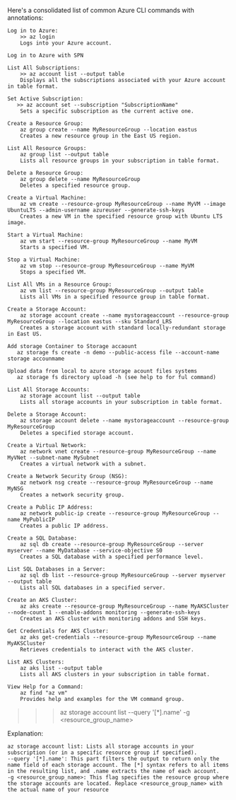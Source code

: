 Here's a consolidated list of common Azure CLI commands with annotations:

    Log in to Azure:
        >> az login
        Logs into your Azure account.

    Log in to Azure with SPN

    List All Subscriptions:
        >> az account list --output table
        Displays all the subscriptions associated with your Azure account in table format.

    Set Active Subscription:
       >> az account set --subscription "SubscriptionName"
        Sets a specific subscription as the current active one.

    Create a Resource Group:
        az group create --name MyResourceGroup --location eastus
        Creates a new resource group in the East US region.

    List All Resource Groups:
        az group list --output table
        Lists all resource groups in your subscription in table format.

    Delete a Resource Group:
        az group delete --name MyResourceGroup
        Deletes a specified resource group.

    Create a Virtual Machine:
        az vm create --resource-group MyResourceGroup --name MyVM --image UbuntuLTS --admin-username azureuser --generate-ssh-keys
        Creates a new VM in the specified resource group with Ubuntu LTS image.

    Start a Virtual Machine:
        az vm start --resource-group MyResourceGroup --name MyVM
        Starts a specified VM.

    Stop a Virtual Machine:
        az vm stop --resource-group MyResourceGroup --name MyVM
        Stops a specified VM.

    List All VMs in a Resource Group:
        az vm list --resource-group MyResourceGroup --output table
        Lists all VMs in a specified resource group in table format.

    Create a Storage Account:
        az storage account create --name mystorageaccount --resource-group MyResourceGroup --location eastus --sku Standard_LRS
        Creates a storage account with standard locally-redundant storage in East US.

    Add storage Container to Storage accaount
       az storage fs create -n demo --public-access file --account-name storage accounmame

    Upload data from local to azure storage acount files systems
       az storage fs directory upload -h (see help to for ful command)

    List All Storage Accounts:
        az storage account list --output table
        Lists all storage accounts in your subscription in table format.

    Delete a Storage Account:
        az storage account delete --name mystorageaccount --resource-group MyResourceGroup
        Deletes a specified storage account.

    Create a Virtual Network:
        az network vnet create --resource-group MyResourceGroup --name MyVNet --subnet-name MySubnet
        Creates a virtual network with a subnet.

    Create a Network Security Group (NSG):
        az network nsg create --resource-group MyResourceGroup --name MyNSG
        Creates a network security group.

    Create a Public IP Address:
        az network public-ip create --resource-group MyResourceGroup --name MyPublicIP
        Creates a public IP address.

    Create a SQL Database:
        az sql db create --resource-group MyResourceGroup --server myserver --name MyDatabase --service-objective S0
        Creates a SQL database with a specified performance level.

    List SQL Databases in a Server:
        az sql db list --resource-group MyResourceGroup --server myserver --output table
        Lists all SQL databases in a specified server.

    Create an AKS Cluster:
        az aks create --resource-group MyResourceGroup --name MyAKSCluster --node-count 1 --enable-addons monitoring --generate-ssh-keys
        Creates an AKS cluster with monitoring addons and SSH keys.

    Get Credentials for AKS Cluster:
        az aks get-credentials --resource-group MyResourceGroup --name MyAKSCluster
        Retrieves credentials to interact with the AKS cluster.

    List AKS Clusters:
        az aks list --output table
        Lists all AKS clusters in your subscription in table format.

    View Help for a Command:
        az find "az vm"
        Provides help and examples for the VM command group.

>>> az storage account list --query '[*].name' -g <resource_group_name>

Explanation:

    az storage account list: Lists all storage accounts in your subscription (or in a specific resource group if specified).
    --query '[*].name': This part filters the output to return only the name field of each storage account. The [*] syntax refers to all items in the resulting list, and .name extracts the name of each account.
    -g <resource_group_name>: This flag specifies the resource group where the storage accounts are located. Replace <resource_group_name> with the actual name of your resource 